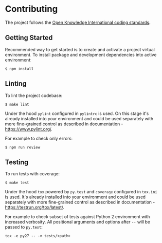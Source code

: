 # Contributing

The project follows the [Open Knowledge International coding standards](https://github.com/okfn/coding-standards).

## Getting Started

Recommended way to get started is to create and activate a project virtual environment.
To install package and development dependencies into active environment:

```
$ npm install
```

## Linting

To lint the project codebase:

```
$ make lint
```

Under the hood `pylint` configured in `pylintrc` is used. On this stage it's already installed into your environment and could be used separately with more fine-grained control as described in documentation - https://www.pylint.org/.

For example to check only errors:

```
$ npm run review
```

## Testing

To run tests with coverage:

```
$ make test
```
Under the hood `tox` powered by `py.test` and `coverage` configured in `tox.ini` is used.
It's already installed into your environment and could be used separately with more fine-grained control
as described in documentation - https://testrun.org/tox/latest/.

For example to check subset of tests against Python 2 environment with increased verbosity.
All positional arguments and options after `--` will be passed to `py.test`:

```
tox -e py27 -- -v tests/<path>
```
